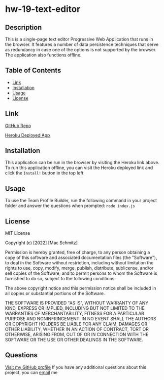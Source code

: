 # hw-19-text-editor

## Description

This is a single-page text editor Progressive Web Application that runs in the browser. It features a number of data persistence techniques that serve as redundancy in case one of the options is not supported by the browser. The application also functions offline.

## Table of Contents

- [Link](#link)
- [Installation](#installation)
- [Usage](#usage)
- [License](#license)

## Link

[GitHub Repo](https://github.com/mschmitzzz/hw-19-text-editor)

[Heroku Deployed App](https://obscure-citadel-67485.herokuapp.com/)

## Installation

This application can be run in the browser by visiting the Heroku link above. To run this application offline, you can visit the Heroku deployed link and click the `Install!` button in the top left.

## Usage

To use the Team Profile Builder, run the following command in your project folder and answer the questions when prompted:
`node index.js`

## License

MIT License

Copyright (c) [2022] [Mac Schmitz]

Permission is hereby granted, free of charge, to any person obtaining a copy
of this software and associated documentation files (the "Software"), to deal
in the Software without restriction, including without limitation the rights
to use, copy, modify, merge, publish, distribute, sublicense, and/or sell
copies of the Software, and to permit persons to whom the Software is
furnished to do so, subject to the following conditions:

The above copyright notice and this permission notice shall be included in all
copies or substantial portions of the Software.

THE SOFTWARE IS PROVIDED "AS IS", WITHOUT WARRANTY OF ANY KIND, EXPRESS OR
IMPLIED, INCLUDING BUT NOT LIMITED TO THE WARRANTIES OF MERCHANTABILITY,
FITNESS FOR A PARTICULAR PURPOSE AND NONINFRINGEMENT. IN NO EVENT SHALL THE
AUTHORS OR COPYRIGHT HOLDERS BE LIABLE FOR ANY CLAIM, DAMAGES OR OTHER
LIABILITY, WHETHER IN AN ACTION OF CONTRACT, TORT OR OTHERWISE, ARISING FROM,
OUT OF OR IN CONNECTION WITH THE SOFTWARE OR THE USE OR OTHER DEALINGS IN THE
SOFTWARE.

## Questions

[Visit my GitHub profile](https://github.com/mschmitzzz/)
If you have any additional questions about this project, you can [email](mailto:mac.schmitz@att.net) me
